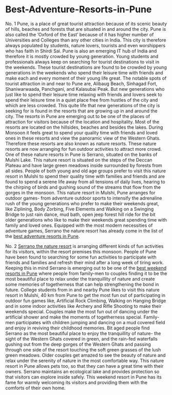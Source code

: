 # Best-Adventure-Resorts-in-Pune
No. 1   Pune, is a place of great tourist attraction because of its scenic beauty of hills, beaches and forests that are situated in and around the city. Pune is also called the ‘Oxford of the East’ because of it has higher number of Universities and Colleges than any other cities in India. This city is therefore always populated by students, nature lovers, tourists and even worshippers who has faith in Shirdi Sai. Pune is also an emerging IT hub of India and therefore it is mostly crowded by young generation. Young students and professionals always keep on searching for tourist destinations to visit in the weekends. These tourist destinations are found to be crowded by young generations in the weekends who spend their leisure time with friends and make each and every moment of their young life great. The notable spots of tourist attraction in and near to Pune are, Alibaug Beach, Sinhagad Fort, Shaniwarwaada, Panchgani, and Kalasubai  Peak.  But new generations who just like to spend their leisure time relaxing with friends and lovers seek to spend their leisure time in a quiet place free from hustles of the city and which are less crowded. This quite life that new generations of the city is seeking for is found in the resorts that are growing up in and around the city. The resorts in Pune are emerging out to be one of the places of attraction for visitors because of the location and hospitality. Most of the resorts are located on the hillsides, beaches and besides the lakes. During Monsoon it feels great to spend your quality time with friends and loved ones in these resorts and view the panoramic view of the Western Ghats. Therefore these resorts are also known as nature resorts. These nature resorts are now arranging for fun outdoor activities to attract more crowd.
One of these nature resorts in Pune is Serrano, situated on the banks of Mulshi Lake. This nature resort is situated on the steps of the Deccan Plateau and have large green meadows inside surrounded by forests from all sides. People of both young and old age groups prefer to visit this nature resort in Mulshi  to spend their quality time with families and friends and are found to spend a serene life away from all tensions of daily lives, hearing to the chirping of birds and gushing sound of the streams that flow from the gorges in the monsoon.  This nature resort in Mulshi, Pune arranges for outdoor games- from adventure outdoor sports to intensify the adrenaline rush of the young generations who prefer to make their weekends great, like Ziplining, Body Zorbing, Five Elements and Walking on a Swinging Bridge to just rain dance, mud bath, open jeep forest hill ride for the bit older generations who like to make their weekends great spending time with family and loved ones. Equipped with the most modern necessities of adventure games, Serrano the nature resort has already come in the list of the <a href="http://serranothenatureresort.com/">best adventure resorts in Pune</a>.

No. 2  <a href="http://serranothenatureresort.com/">Serrano the nature resort</a> is arranging different kinds of fun activities for its visitors, within the resort premises this monsoon. People of Pune have been found to searching for some fun activities to participate with friends and families and refresh their mind after a long week of tiring work. Keeping this in mind Serrano is emerging out to be one of the <a href="http://serranothenatureresort.com/">best weekend resorts in Pune</a> where people from family-men to couples finding it to be the most beautiful place to relax under the tranquillity of nature and create some memories of togetherness that can help strengthening the bond in future. College students from in and nearby Pune likes to visit this nature resort in Mulshi, 40 km from Pune to get the most fun out of participating in outdoor fun games like, Artificial Rock Climbing, Walking on Hanging Bridge and in some indoor activities like Archery and Rifle Shooting to make their weekends special. Couples make the most fun out of dancing under the artificial shower and make the moments of togetherness special. Family-men participates with children jumping and dancing on a mud covered field and enjoy in reviving their childhood memories. Bit aged people find Serrano as the most beautiful place to enjoy the tranquillity of nature- the sight of the Western Ghats covered in green, and the rain-fed waterfalls gushing out from the deep gorges of the Western Ghats and passing through one side of the resort touching the soft green grasses of the lush green meadows. Older couples get amazed to see the beauty of nature and relax under the serenity of nature in the most comfortable way. This nature resort in Pune allows pets too, so that they can have a great time with their owners. Serrano maintains an ecological lake and provides protection so that visitors can explore inside safely. This weekend resort in Pune has its fame for warmly welcoming its visitors and providing them with the comforts of their own home.
